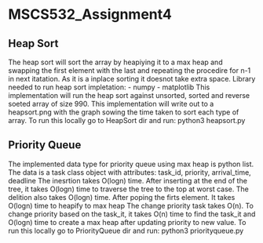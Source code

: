 # MSCS532_Assignment4

## Heap Sort
The heap sort will sort the array by heapiying it to a max heap and swapping the first element with the last and repeating the procedire for n-1 in next itatation. As it is a inplace sorting it doesnot take extra space.
Library needed to run heap sort impletation:
    - numpy
    - matplotlib
This implementation will run the heap sort against unsorted, sorted and reverse soeted array of size 990.
This implementation will write out to a heapsort.png with the graph sowing the time taken to sort each type of array.
To run this locally go to HeapSort dir and run:
    python3 heapsort.py

## Priority Queue
The implemented data type for priority queue using max heap is python list.
The data is a task class object with attributes: task_id, priority, arrival_time, deadline
The inesrtion takes O(logn) time. After inserting at the end of the tree, it takes O(logn) time to traverse the tree to the top at worst case.
The delition also takes O(logn) time. After poping the firts element. It takes O(logn) time to heapify to max heap
The change priority task takes O(n). To change priority based on the task_it, it takes O(n) time to find the task_it and O(logn) time to create a max heap after updating priority to new value.
To run this locally go to PriorityQueue dir and run:
    python3 priorityqueue.py

